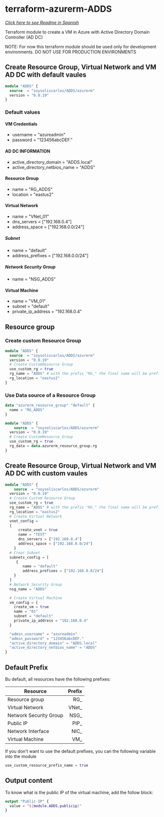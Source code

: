 # terraform-azurerm-ADDS

[_Click here to see Readme in Spanish_](https://github.com/soysoliscarlos/terraform-azurerm-ADDS/blob/main/README-ES.md)

Terraform module to create a VM in Azure with Active Directory Domain Controller (AD DC)

NOTE: For now this terraform module should be used only for development environments. DO NOT USE FOR PRODUCTION ENVIRONMENTS

## Create Resource Group, Virtual Network and VM AD DC with default vaules

```terraform
module "ADDS" {
  source  = "soysoliscarlos/ADDS/azurerm"
  version = "0.0.19"
}
```

### Default values

#### VM Credentials

- username = "azureadmin"
- password = "123456abcDEF."

#### AD DC INFORMATION

- active_directory_domain = "ADDS.local"
- active_directory_netbios_name = "ADDS"

#### Resource Group

- name = "RG_ADDS"
- location = "eastus2"

#### Virtual Network

- name = "VNet_01"
- dns_servers = ["192.168.0.4"]
- address_space = ["192.168.0.0/24"]

##### Subnet

- name = "default"
- address_prefixes = ["192.168.0.0/24"]

##### Network Security Group

- name = "NSG_ADDS"

#### Virtual Machine

- name = "VM_01"
- subnet = "default"
- private_ip_address = "192.168.0.4"

## Resource group

### Create custom Resource Group

```terraform
module "ADDS" {
  source  = "soysoliscarlos/ADDS/azurerm"
  version = "0.0.19"
  # Create CustomResource Group
  use_custom_rg = true
  rg_name = "ADDS" # with the prefix "RG_" the final name will be prefix ´variable name; ex "RG_ADDS"
  rg_location = "eastus2"
}
```

### Use Data source of a Resource Group

```terraform
data "azurerm_resource_group" "default" {
  name = "RG_ADDS"
}

module "ADDS" {
    source  = "soysoliscarlos/ADDS/azurerm"
  version = "0.0.19"
  # Create CustomResource Group
  use_custom_rg = true
  rg_data = data.azurerm_resource_group.rg
}
```

## Create Resource Group, Virtual Network and VM AD DC with custom vaules

```terraform
module "ADDS" {
    source  = "soysoliscarlos/ADDS/azurerm"
  version = "0.0.19"
  # Create Custom Resource Group
  use_custom_rg = true
  rg_name = "ADDS" # with the prefix "RG_" the final name will be prefix ´variable name; ex "RG_ADDS"
  rg_location = "eastus2"
  # Create Virtual Network
  vnet_config =
  {
      create_vnet = true
      name = "TEST"
      dns_servers = ["192.168.0.4"]
      address_space = ["192.168.0.0/24"]
    }
  # Crear Subnet
  subnets_config = [
     {
        name = "default"
        address_prefixes = ["192.168.0.0/24"]
    } 
  ]
  # Network Security Group
  nsg_name = "ADDS"

  # Create Virtual Machine
  vm_config = {
    create_vm = true
    name = "01"
    subnet = "default"
    private_ip_address = "192.168.0.4"
  }

  "admin_username" = "azureadmin"
  "admin_password" = "123456abcDEF." 
  "active_directory_domain" = "ADDS.local"
  "active_directory_netbios_name" = "ADDS"
}
```

## Default Prefix

Bu default, all resources have the following prefixes:

| Resource       |  Prefix  |
|----------------|--------:|
| Resource group | RG_    |
| Virtual Network | VNet_ |
| Network Security Group| NSG_ |
| Public IP | PIP_ |
| Network Interface | NIC_ |
|Virtual Machine | VM_ |

If you don't want to use the default prefixes, you can the following variable into the module

```terraform
use_custom_resource_prefix_name = true
```

## Output content

To know what is the public IP of the virtual machine, add the follow block:

```terraform
output "Public-IP" {
  value = "${module.ADDS.publicip}"
}
```
